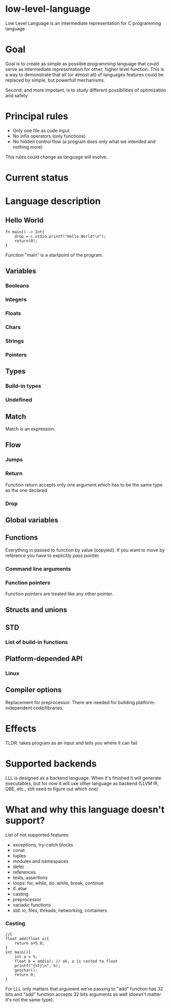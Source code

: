 # low-level-language
Low Level Language is an intermediate representation for C programming language

# Goal

Goal is to create as simple as possible programming language that could serve as intermediate representation for other, higher level function. This is a way to demonstrate that all (or almost all) of languages features could be replaced by simple, but powerfull mechanisms.

Second, and more impotant, is to study different possibilities of optimization and safety

# Principal rules

+ Only one file as code input
+ No infix operators (only functions)
+ No hidden control flow (a program does only what we intended and nothing more)

This rules could change as language will evolve.

# Current status

# Language description

## Hello World

```
fn main() -> Int{
    drop = c.stdio.printf("Hello World!\n");
    return(0);
}
```
Function "main" is a startpoint of the program.

## Variables

### Booleans

### Integers

### Floats

### Chars

### Strings

### Pointers

## Types

### Build-in types

### Undefined

## Match

Match is an expression.

## Flow

### Jumps

### Return

Function return accepts only one argument which has to be the same type as the one declared 

### Drop

## Global variables

## Functions

Everything in passed to function by value (copyied). If you want to move by reference you have to explicitly pass pointer.

### Command line arguments

### Function pointers

Function pointers are treated like any other pointer.

## Structs and unions

## STD

### List of build-in functions

## Platform-depended API

### Linux

## Compiler options

Replacement for preprocessor.
There are needed for building platform-independent code/libraries.

# Effects

TLDR: takes program as an input and tells you where it can fail

# Supported backends

LLL is designed as a backend language. When it's finished it will generate executables, but for now it will use other language as backend (LLVM IR, QBE, etc., still need to figure out which one)

# What and why this language doesn't support?

List of not supported features:
- exceptions, try-catch blocks
- const
- tuples
- modules and namespaces
- defer
- references
- tests, assertions
- loops: for, while, do..while, break, continue
- if..else
- casting
- preprocessor
- variadic functions
- std: io, files, threads, networking, containers

### Casting

```
//C
float add(float a){
    return a+5.0;
}
int main(){
    int a = 5;
    float b = add(a); // ok, a is casted to float
    printf("{%f}\n", b);
    getchar();
    return 0;
}
```
For LLL only matters that argument we're passing to "add" function has 32 bits and "add" function accepts 32 bits arguments as well (doesn't matter it's not the same type).
